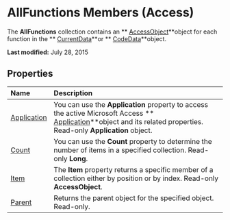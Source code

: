 
# AllFunctions Members (Access)
The  **AllFunctions** collection contains an ** [AccessObject](8a770b33-5bff-120a-6707-ca214ee5ced3.md)**object for each function in the  ** [CurrentData](c8d3f74f-050d-e1be-9496-2f1e20996066.md)**or  ** [CodeData](fc207136-4d18-2c7d-ffe6-0e1ad7c2fc32.md)**object.

 **Last modified:** July 28, 2015


## Properties



|**Name**|**Description**|
|:-----|:-----|
| [Application](a71106f9-2949-c514-62aa-3c8cbff9cf09.md)|You can use the  **Application** property to access the active Microsoft Access ** [Application](aefb0713-97e6-e2c7-e530-8fd2e1316a55.md)**object and its related properties. Read-only  **Application** object.|
| [Count](198a89c4-b798-cf69-22f7-7bf3a5b8accf.md)|You can use the  **Count** property to determine the number of items in a specified collection. Read-only **Long**.|
| [Item](d705b1b9-5509-4a1e-8a0e-55357a544d62.md)|The  **Item** property returns a specific member of a collection either by position or by index. Read-only **AccessObject**.|
| [Parent](2e148328-476b-055c-6b29-d332dd0a0764.md)|Returns the parent object for the specified object. Read-only.|
